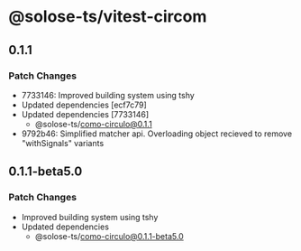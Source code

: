 # @solose-ts/vitest-circom

## 0.1.1

### Patch Changes

- 7733146: Improved building system using tshy
- Updated dependencies [ecf7c79]
- Updated dependencies [7733146]
  - @solose-ts/como-circulo@0.1.1
- 9792b46: Simplified matcher api. Overloading object recieved to remove "withSignals" variants

## 0.1.1-beta5.0

### Patch Changes

- Improved building system using tshy
- Updated dependencies
  - @solose-ts/como-circulo@0.1.1-beta5.0
